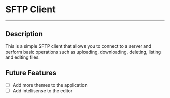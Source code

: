 # SFTP Client

---

## Description

This is a simple SFTP client that allows you to connect to a server and perform basic operations such as uploading, downloading, deleting, listing
and editing files.

## Future Features

- [ ] Add more themes to the application
- [ ] Add intellisense to the editor
